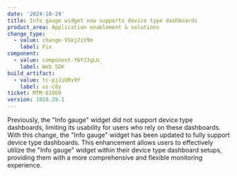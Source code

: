 ```yaml
---
date: '2024-10-24'
title: Info gauge widget now supports device type dashboards
product_area: Application enablement & solutions
change_type:
  - value: change-VSkj2iV9m
    label: Fix
component:
  - value: component-YbYJ3gLU_
    label: Web SDK
build_artifact:
  - value: tc-pjJiURv9Y
    label: ui-c8y
ticket: MTM-61069
version: 1020.29.1
---
```

Previously, the "Info gauge" widget did not support device type dashboards, limiting its usability for users who rely on these dashboards. With this change, the "Info gauge" widget has been updated to fully support device type dashboards. This enhancement allows users to effectively utilize the "Info gauge" widget within their device type dashboard setups, providing them with a more comprehensive and flexible monitoring experience.
